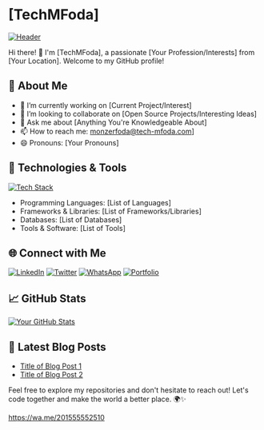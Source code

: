 # [TechMFoda]

[![Header](https://img.shields.io/badge/-Your%20Name-000?style=flat&logo=GitHub&logoColor=white)](https://github.com/your-username)

Hi there! 👋 I'm [TechMFoda], a passionate [Your Profession/Interests] from [Your Location]. Welcome to my GitHub profile!

## 🚀 About Me

- 🌱 I’m currently working on [Current Project/Interest]
- 👯 I’m looking to collaborate on [Open Source Projects/Interesting Ideas]
- 💬 Ask me about [Anything You're Knowledgeable About]
- 📫 How to reach me: monzerfoda@tech-mfoda.com]
- 😄 Pronouns: [Your Pronouns]

## 🔧 Technologies & Tools

[![Tech Stack](https://img.shields.io/badge/-Tech%20Stack-000?style=flat&logoColor=white)](https://github.com/monzerfoda)

- Programming Languages: [List of Languages]
- Frameworks & Libraries: [List of Frameworks/Libraries]
- Databases: [List of Databases]
- Tools & Software: [List of Tools]

## 🌐 Connect with Me

[![LinkedIn](https://img.shields.io/badge/-LinkedIn-0A66C2?style=flat&logo=LinkedIn&logoColor=white)](https://www.linkedin.com/in/your-linkedin)
[![Twitter](https://img.shields.io/badge/-Twitter-1DA1F2?style=flat&logo=Twitter&logoColor=white)](https://twitter.com/your-twitter)
[![WhatsApp](https://img.shields.io/badge/-WhatsApp-25D366?style=flat&logo=WhatsApp&logoColor=white)](https://wa.me/your-whatsapp-number)
[![Portfolio](https://img.shields.io/badge/-Portfolio-000?style=flat&logoColor=white)](https://your-portfolio.com)

## 📈 GitHub Stats

[![Your GitHub Stats](https://github-readme-stats.vercel.app/api?username=your-username&show_icons=true&hide=contribs,prs&cache_seconds=86400&theme=radical)](https://github.com/your-username)

## 📝 Latest Blog Posts

<!-- BLOG-POST-LIST:START -->
- [Title of Blog Post 1](https://your-blog.com/post1)
- [Title of Blog Post 2](https://your-blog.com/post2)
<!-- BLOG-POST-LIST:END -->

Feel free to explore my repositories and don't hesitate to reach out! Let's code together and make the world a better place. 🌍✨


https://wa.me/201555552510
